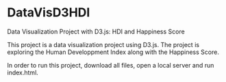 # DataVisD3HDI

Data Visualization Project with D3.js: HDI and Happiness Score

This project is a data visualization project using D3.js. 
The project is exploring the Human Developpment Index along with the Happiness Score.

In order to run this project, download all files, open a local server and run index.html.
